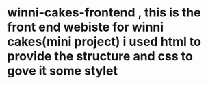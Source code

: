 ﻿# winni-cakes-frontend , this is the front end webiste for winni cakes(mini project) i used html to provide the structure and css to gove it some stylet
#
